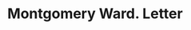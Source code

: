 ---
doi: 10.7916/D8G17BST
date_other: '1912'
date_other_textual: '1912'
form: correspondence
genre:
- Letters (correspondence)
name:
- Montgomery Ward
object_in_context_url: https://biggert.cul.columbia.edu/items/view/ave_biggert_00225
subject_hierarchical_geographic:
- Chicago, Illinois, United States
subject_name:
- Montgomery Ward
title: Montgomery Ward. Letter
sort_title: Montgomery Ward. Letter
call_number: ave_biggert_00225
coordinates:
- 41.83694444444445,-87.68472222222222
pid: ave_biggert_00225
identifiers: ave_biggert_00225
thumbnail: false
permalink: /biggert/ave_biggert_00225/
layout: iiif-image-page
---